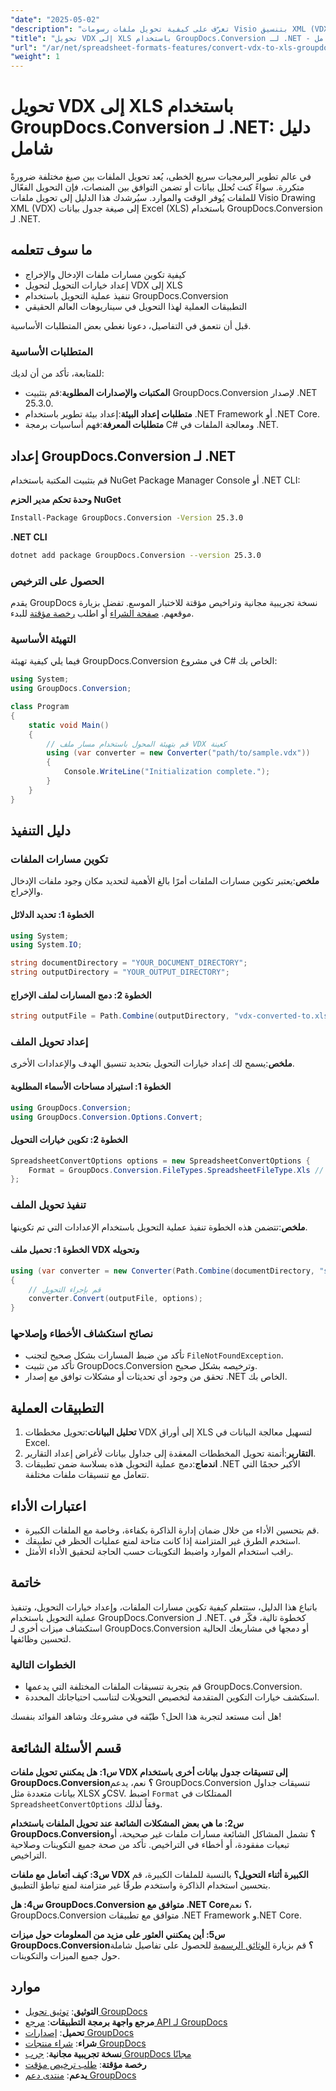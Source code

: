```yaml
---
"date": "2025-05-02"
"description": "تعرّف على كيفية تحويل ملفات رسومات Visio بتنسيق XML (VDX) إلى تنسيق جدول بيانات Excel (XLS) بكفاءة باستخدام GroupDocs.Conversion لـ .NET. يغطي هذا الدليل الإعداد وخيارات التحويل والتطبيقات العملية."
"title": "تحويل VDX إلى XLS باستخدام GroupDocs.Conversion لـ .NET - دليل شامل"
"url": "/ar/net/spreadsheet-formats-features/convert-vdx-to-xls-groupdocs-net/"
"weight": 1
---
```


# تحويل VDX إلى XLS باستخدام GroupDocs.Conversion لـ .NET: دليل شامل

في عالم تطوير البرمجيات سريع الخطى، يُعد تحويل الملفات بين صيغ مختلفة ضرورةً متكررة. سواءً كنت تُحلل بيانات أو تضمن التوافق بين المنصات، فإن التحويل الفعّال للملفات يُوفر الوقت والموارد. سيُرشدك هذا الدليل إلى تحويل ملفات Visio Drawing XML (VDX) إلى صيغة جدول بيانات Excel (XLS) باستخدام GroupDocs.Conversion لـ .NET.

## ما سوف تتعلمه
- كيفية تكوين مسارات ملفات الإدخال والإخراج
- إعداد خيارات التحويل لتحويل VDX إلى XLS
- تنفيذ عملية التحويل باستخدام GroupDocs.Conversion
- التطبيقات العملية لهذا التحويل في سيناريوهات العالم الحقيقي

قبل أن نتعمق في التفاصيل، دعونا نغطي بعض المتطلبات الأساسية.

### المتطلبات الأساسية

للمتابعة، تأكد من أن لديك:
- **المكتبات والإصدارات المطلوبة**:قم بتثبيت GroupDocs.Conversion لإصدار .NET 25.3.0.
- **متطلبات إعداد البيئة**:إعداد بيئة تطوير باستخدام .NET Framework أو .NET Core.
- **متطلبات المعرفة**:فهم أساسيات برمجة C# ومعالجة الملفات في .NET.

## إعداد GroupDocs.Conversion لـ .NET

قم بتثبيت المكتبة باستخدام NuGet Package Manager Console أو .NET CLI:

**وحدة تحكم مدير الحزم NuGet**
```bash
Install-Package GroupDocs.Conversion -Version 25.3.0
```

**.NET CLI**
```bash
dotnet add package GroupDocs.Conversion --version 25.3.0
```

### الحصول على الترخيص

يقدم GroupDocs نسخة تجريبية مجانية وتراخيص مؤقتة للاختبار الموسع. تفضل بزيارة موقعهم. [صفحة الشراء](https://purchase.groupdocs.com/buy) أو اطلب [رخصة مؤقتة](https://purchase.groupdocs.com/temporary-license/) للبدء.

### التهيئة الأساسية

فيما يلي كيفية تهيئة GroupDocs.Conversion في مشروع C# الخاص بك:

```csharp
using System;
using GroupDocs.Conversion;

class Program
{
    static void Main()
    {
        // قم بتهيئة المحول باستخدام مسار ملف VDX كعينة
        using (var converter = new Converter("path/to/sample.vdx"))
        {
            Console.WriteLine("Initialization complete.");
        }
    }
}
```

## دليل التنفيذ

### تكوين مسارات الملفات

**ملخص**:يعتبر تكوين مسارات الملفات أمرًا بالغ الأهمية لتحديد مكان وجود ملفات الإدخال والإخراج.

#### الخطوة 1: تحديد الدلائل
```csharp
using System;
using System.IO;

string documentDirectory = "YOUR_DOCUMENT_DIRECTORY";
string outputDirectory = "YOUR_OUTPUT_DIRECTORY";
```

#### الخطوة 2: دمج المسارات لملف الإخراج
```csharp
string outputFile = Path.Combine(outputDirectory, "vdx-converted-to.xls");
```

### إعداد تحويل الملف

**ملخص**:يسمح لك إعداد خيارات التحويل بتحديد تنسيق الهدف والإعدادات الأخرى.

#### الخطوة 1: استيراد مساحات الأسماء المطلوبة
```csharp
using GroupDocs.Conversion;
using GroupDocs.Conversion.Options.Convert;
```

#### الخطوة 2: تكوين خيارات التحويل
```csharp
SpreadsheetConvertOptions options = new SpreadsheetConvertOptions {
    Format = GroupDocs.Conversion.FileTypes.SpreadsheetFileType.Xls // تم ضبط تنسيق الهدف على XLS
};
```

### تنفيذ تحويل الملف

**ملخص**:تتضمن هذه الخطوة تنفيذ عملية التحويل باستخدام الإعدادات التي تم تكوينها.

#### الخطوة 1: تحميل ملف VDX وتحويله
```csharp
using (var converter = new Converter(Path.Combine(documentDirectory, "sample.vdx")))
{
    // قم بإجراء التحويل
    converter.Convert(outputFile, options);
}
```

### نصائح استكشاف الأخطاء وإصلاحها
- تأكد من ضبط المسارات بشكل صحيح لتجنب `FileNotFoundException`.
- تأكد من تثبيت GroupDocs.Conversion وترخيصه بشكل صحيح.
- تحقق من وجود أي تحديثات أو مشكلات توافق مع إصدار .NET الخاص بك.

## التطبيقات العملية
1. **تحليل البيانات**:تحويل مخططات VDX إلى أوراق XLS لتسهيل معالجة البيانات في Excel.
2. **التقارير**:أتمتة تحويل المخططات المعقدة إلى جداول بيانات لأغراض إعداد التقارير.
3. **اندماج**:دمج عملية التحويل هذه بسلاسة ضمن تطبيقات .NET الأكبر حجمًا التي تتعامل مع تنسيقات ملفات مختلفة.

## اعتبارات الأداء
- قم بتحسين الأداء من خلال ضمان إدارة الذاكرة بكفاءة، وخاصة مع الملفات الكبيرة.
- استخدم الطرق غير المتزامنة إذا كانت متاحة لمنع عمليات الحظر في تطبيقك.
- راقب استخدام الموارد واضبط التكوينات حسب الحاجة لتحقيق الأداء الأمثل.

## خاتمة
باتباع هذا الدليل، ستتعلم كيفية تكوين مسارات الملفات، وإعداد خيارات التحويل، وتنفيذ عملية التحويل باستخدام GroupDocs.Conversion لـ .NET. كخطوة تالية، فكّر في استكشاف ميزات أخرى لـ GroupDocs.Conversion أو دمجها في مشاريعك الحالية لتحسين وظائفها.

### الخطوات التالية
- قم بتجربة تنسيقات الملفات المختلفة التي يدعمها GroupDocs.Conversion.
- استكشف خيارات التكوين المتقدمة لتخصيص التحويلات لتناسب احتياجاتك المحددة.

هل أنت مستعد لتجربة هذا الحل؟ طبّقه في مشروعك وشاهد الفوائد بنفسك!

## قسم الأسئلة الشائعة
**س1: هل يمكنني تحويل ملفات VDX إلى تنسيقات جدول بيانات أخرى باستخدام GroupDocs.Conversion؟**
نعم، يدعم GroupDocs.Conversion تنسيقات جداول بيانات متعددة مثل XLSX وCSV. اضبط `Format` الممتلكات في `SpreadsheetConvertOptions` وفقاً لذلك.

**س2: ما هي بعض المشكلات الشائعة عند تحويل الملفات باستخدام GroupDocs.Conversion؟**
تشمل المشاكل الشائعة مسارات ملفات غير صحيحة، أو تبعيات مفقودة، أو أخطاء في التراخيص. تأكد من صحة جميع التكوينات وصلاحية التراخيص.

**س3: كيف أتعامل مع ملفات VDX الكبيرة أثناء التحويل؟**
بالنسبة للملفات الكبيرة، قم بتحسين استخدام الذاكرة واستخدم طرقًا غير متزامنة لمنع تباطؤ التطبيق.

**س4: هل GroupDocs.Conversion متوافق مع .NET Core؟**
نعم، GroupDocs.Conversion متوافق مع تطبيقات .NET Framework و.NET Core.

**س5: أين يمكنني العثور على مزيد من المعلومات حول ميزات GroupDocs.Conversion؟**
قم بزيارة [الوثائق الرسمية](https://docs.groupdocs.com/conversion/net/) للحصول على تفاصيل شاملة حول جميع الميزات والتكوينات.

## موارد
- **التوثيق**: [توثيق تحويل GroupDocs](https://docs.groupdocs.com/conversion/net/)
- **مرجع واجهة برمجة التطبيقات**: [مرجع API لـ GroupDocs](https://reference.groupdocs.com/conversion/net/)
- **تحميل**: [إصدارات GroupDocs](https://releases.groupdocs.com/conversion/net/)
- **شراء**: [شراء منتجات GroupDocs](https://purchase.groupdocs.com/buy)
- **نسخة تجريبية مجانية**: [جرب GroupDocs مجانًا](https://releases.groupdocs.com/conversion/net/)
- **رخصة مؤقتة**: [طلب ترخيص مؤقت](https://purchase.groupdocs.com/temporary-license/)
- **يدعم**: [منتدى دعم GroupDocs](https://forum.groupdocs.com/c/conversion/10)
